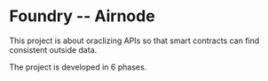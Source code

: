 # Foundry -- Airnode

This project is about oraclizing APIs so that smart contracts can find consistent outside data.

The project is developed in 6 phases.
